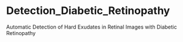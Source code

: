 # Detection_Diabetic_Retinopathy
Automatic Detection of Hard Exudates in Retinal Images with Diabetic Retinopathy
